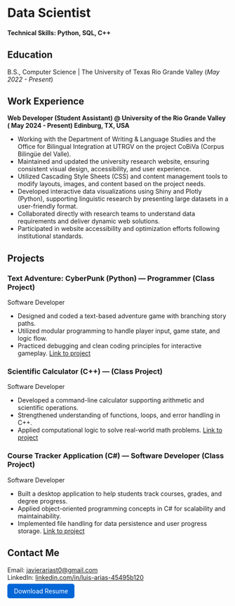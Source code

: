 # Data Scientist

#### Technical Skills: Python, SQL, C++

## Education		        		
B.S., Computer Science | The University of Texas Rio Grande Valley (_May 2022 - Present_)

## Work Experience
**Web Developer (Student Assistant) @ University of the Rio Grande Valley ( May 2024 - Present) Edinburg, TX, USA**
- Working with the Department of Writing & Language Studies and the Office for Bilingual Integration at UTRGV on the project 
CoBiVa (Corpus Bilingüe del Valle).
-  Maintained and updated the university research website, ensuring consistent visual design, accessibility, and user experience.
-  Utilized Cascading Style Sheets (CSS) and content management tools to modify layouts, images, and content based on the project 
needs.
-  Developed interactive data visualizations using Shiny and Plotly (Python), supporting linguistic research by presenting large datasets in 
a user-friendly format.
-  Collaborated directly with research teams to understand data requirements and deliver dynamic web solutions.
-  Participated in website accessibility and optimization efforts following institutional standards.


## Projects
### Text Adventure: CyberPunk (Python) — Programmer (Class Project)
 Software Developer
 -  Designed and coded a text-based adventure game with branching story paths.
 -  Utilized modular programming to handle player input, game state, and logic flow.
 -  Practiced debugging and clean coding principles for interactive gameplay.
 [Link to project](https://github.com/JavierGravex/TextAdventure-CyberPunk) 
 
### Scientific Calculator (C++) — (Class Project)
 Software Developer
 -  Developed a command-line calculator supporting arithmetic and scientific operations.
 -  Strengthened understanding of functions, loops, and error handling in C++.
 -  Applied computational logic to solve real-world math problems.
 [Link to project](https://github.com/JavierGravex/Scientific_Calculator)

### Course Tracker Application (C#) — Software Developer (Class Project)
 Software Developer
 -  Built a desktop application to help students track courses, grades, and degree progress.
 -  Applied object-oriented programming concepts in C# for scalability and maintainability.
 -  Implemented file handling for data persistence and user progress storage.
 [Link to project](https://github.com/JavierGravex/Course-Tracker-Application)

## Contact Me
Email: [javierariast0@gmail.com](mailto:javierariast0@gmail.com)  
LinkedIn: [linkedin.com/in/luis-arias-45495b120](https://www.linkedin.com/in/luis-arias-45495b120)  


<!-- Download button -->
<a href="assets/files/Resume.pdf" target="_blank" style="padding:8px 15px; background-color:#0366d6; color:white; text-decoration:none; border-radius:5px;">Download Resume</a>

